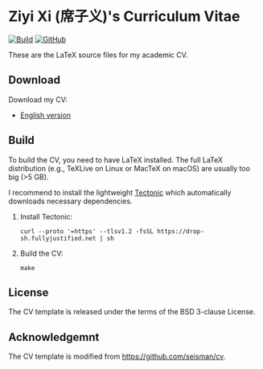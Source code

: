 # Ziyi Xi (席子义)'s Curriculum Vitae

[![Build](https://github.com/ziyixi/cv/actions/workflows/build.yaml/badge.svg)](https://github.com/ziyixi/cv/actions/workflows/build.yaml)
[![GitHub](https://img.shields.io/github/license/ziyixi/cv)](https://github.com/ziyixi/cv/blob/main/LICENSE.txt)

These are the LaTeX source files for my academic CV.

## Download

Download my CV:

- [English version](https://github.com/ziyixi/cv/raw/gh-pages/ZXi_cv_en.pdf)

## Build

To build the CV, you need to have LaTeX installed. The full LaTeX distribution (e.g.,
TeXLive on Linux or MacTeX on macOS) are usually too big (>5 GB).

I recommend to install the lightweight [Tectonic](https://tectonic-typesetting.github.io/en-US/index.html)
which automatically downloads necessary dependencies.

1.  Install Tectonic:

        curl --proto '=https' --tlsv1.2 -fsSL https://drop-sh.fullyjustified.net | sh

2. 	Build the CV:

		make

## License

The CV template is released under the terms of the BSD 3-clause License.

## Acknowledgemnt

The CV template is modified from https://github.com/seisman/cv.
